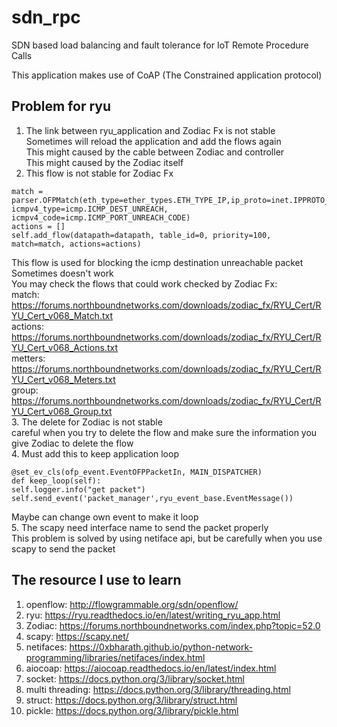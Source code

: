 # sdn_rpc
SDN based load balancing and fault tolerance for IoT Remote Procedure Calls

This application makes use of CoAP (The Constrained application protocol)
## Problem for ryu

1. The link between ryu_application and Zodiac Fx is not stable  
Sometimes will reload the application and add the flows again  
This might caused by the cable between Zodiac and controller  
This might caused by the Zodiac itself  
2. This flow is not stable for Zodiac Fx
```
match = parser.OFPMatch(eth_type=ether_types.ETH_TYPE_IP,ip_proto=inet.IPPROTO_ICMP,
icmpv4_type=icmp.ICMP_DEST_UNREACH, icmpv4_code=icmp.ICMP_PORT_UNREACH_CODE)
actions = []
self.add_flow(datapath=datapath, table_id=0, priority=100, match=match, actions=actions)
```
This flow is used for blocking the icmp destination unreachable packet  
Sometimes doesn't work  
You may check the flows that could work checked by Zodiac Fx:  
match:  
https://forums.northboundnetworks.com/downloads/zodiac_fx/RYU_Cert/RYU_Cert_v068_Match.txt  
actions:  
https://forums.northboundnetworks.com/downloads/zodiac_fx/RYU_Cert/RYU_Cert_v068_Actions.txt  
metters:  
https://forums.northboundnetworks.com/downloads/zodiac_fx/RYU_Cert/RYU_Cert_v068_Meters.txt  
group:  
https://forums.northboundnetworks.com/downloads/zodiac_fx/RYU_Cert/RYU_Cert_v068_Group.txt  
3. The delete for Zodiac is not stable  
careful when you try to delete the flow and make sure the information you give Zodiac to delete the flow  
4. Must add this to keep application loop  
```
@set_ev_cls(ofp_event.EventOFPPacketIn, MAIN_DISPATCHER)
def keep_loop(self):
self.logger.info("get packet")
self.send_event('packet_manager',ryu_event_base.EventMessage())
```
Maybe can change own event to make it loop  
5. The scapy need interface name to send the packet properly  
This problem is solved by using netiface api, but be carefully when you use scapy to send the packet  

## The resource I use to learn

1. openflow: http://flowgrammable.org/sdn/openflow/  
2. ryu: https://ryu.readthedocs.io/en/latest/writing_ryu_app.html  
3. Zodiac: https://forums.northboundnetworks.com/index.php?topic=52.0  
4. scapy: https://scapy.net/  
5. netifaces: https://0xbharath.github.io/python-network-programming/libraries/netifaces/index.html  
6. aiocoap: https://aiocoap.readthedocs.io/en/latest/index.html  
7. socket: https://docs.python.org/3/library/socket.html  
8. multi threading: https://docs.python.org/3/library/threading.html  
9. struct: https://docs.python.org/3/library/struct.html
10. pickle: https://docs.python.org/3/library/pickle.html  



